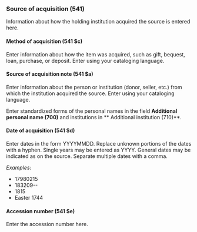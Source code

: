### Source of acquisition (541)

Information about how the holding institution acquired the source is entered here.

#### Method of acquisition (541 $c)

Enter information about how the item was acquired, such as gift, bequest, loan, purchase, or deposit. Enter using your
cataloging language.

#### Source of acquisition note (541 $a)

Enter information about the person or institution (donor, seller, etc.) from which the institution acquired the source.
Enter using your cataloging language.

Enter standardized forms of the personal names in the field **Additional personal name (700)** and institutions in **
Additional institution (710)**.

#### Date of acquisition (541 $d)

Enter dates in the form YYYYMMDD. Replace unknown portions of the dates with a hyphen. Single years may be entered as
YYYY. General dates may be indicated as on the source. Separate multiple dates with a comma.

_Examples_:

- 17980215
- 183209--
- 1815
- Easter 1744

#### Accession number (541 $e)

Enter the accession number here.
